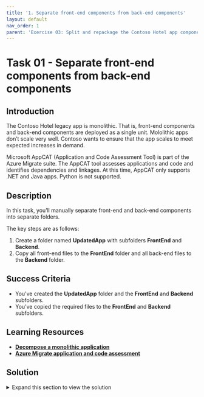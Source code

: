 ```yaml
---
title: '1. Separate front-end components from back-end components'
layout: default
nav_order: 1
parent: 'Exercise 03: Split and repackage the Contoso Hotel app components and deploy the updated app'
---
```


# Task 01 - Separate front-end components from back-end components

<!--- Estimated time: 15 minutes---> 

## Introduction

The Contoso Hotel legacy app is monolithic. That is, front-end components and back-end components are deployed as a single unit. Mololithic apps don’t scale very well. Contoso wants to ensure that the app scales to meet expected increases in demand.

Microsoft AppCAT (Application and Code Assessment Tool) is part of the Azure Migrate suite. The AppCAT tool assesses applications and code and identifies dependencies and linkages. At this time, AppCAT only supports .NET and Java apps. Python is not supported.

## Description

In this task, you’ll manually separate front-end and back-end components into separate folders.

The key steps are as follows:

1. Create a folder named **UpdatedApp** with subfolders **FrontEnd** and **Backend**.
1. Copy all front-end files to the **FrontEnd** folder and all back-end files to the **Backend** folder.

## Success Criteria

- You’ve created the **UpdatedApp** folder and the **FrontEnd** and **Backend** subfolders. 
- You’ve copied the required files to the **FrontEnd** and **Backend** subfolders.


## Learning Resources

- [**Decompose a monolithic application**](https://learn.microsoft.com/en-us/training/modules/microservices-architecture/ )
- [**Azure Migrate application and code assessment**](https://learn.microsoft.com/en-us/azure/migrate/appcat/overview )

## Solution

<details markdown="block">
<summary>Expand this section to view the solution</summary>

1. Open Visual Studio Code.

1. On the Visual Studio Code menu bar, select **Terminal** and then select **New Terminal**. A Terminal pane opens at the bottom of the window.

    ![gzt09m0m.png](../../media/gzt09m0m.png)

1. Update the value for the $PATH_TO_DOWNLOADS variable to point to the **Downloads** folder on your machine. Enter the following commands at the Terminal window prompt to set the variable and change directories to that folder, which contains the repository files you cloned in Exercise 01.

    ```
    $PATH_TO_DOWNLOADS = "C:\Users\Admin\Downloads"
    cd $PATH_TO_DOWNLOADS
    ```

    ![vtuuzcop.png](../../media/vtuuzcop.png)

1. Enter the following command at the Terminal window prompt. This command creates a directory for front-end components.

    ```
    mkdir -p ContosoHotel/UpdatedApp/Frontend
    ```

    ![4wut3qpe.png](../../media/4wut3qpe.png)

1. Enter the following command at the Terminal window prompt. This command creates a directory for back-end components.

    ```
    mkdir -p ContosoHotel/UpdatedApp/Backend 
    ```

    ![r9w825ez.png](../../media/r9w825ez.png)

1. Open File Explorer and go to the **Downloads/ContosoHotel** folder. Verify that the **UpdatedApp** folder and subfolders you created are present.

    ![0pd5q1t7.png](../../media/0pd5q1t7.png)

1. Enter the following commands at the Terminal window prompt. These commands copy all necessary files to the **Frontend** folder for the updated app.

    ```
    cd $PATH_TO_DOWNLOADS\ContosoHotel
    cp startup.* $PATH_TO_DOWNLOADS\ContosoHotel\UpdatedApp\Frontend
    cp uwsgi.ini $PATH_TO_DOWNLOADS\ContosoHotel\UpdatedApp\Frontend
    cp Dockerfile $PATH_TO_DOWNLOADS\ContosoHotel\UpdatedApp\Frontend
    cp *.docker* $PATH_TO_DOWNLOADS\ContosoHotel\UpdatedApp\Frontend
    cp requirements.txt $PATH_TO_DOWNLOADS\ContosoHotel\UpdatedApp\Frontend
    ```
    ![rc0em1zh.png](../../media/rc0em1zh.png)

1. Enter the following commands at the Terminal window prompt. These commands create a subfolder in the **Frontend** folder and copy all necessary files to subfolder.

    ```
    cd $PATH_TO_DOWNLOADS

    cp -r ContosoHotel/contoso_hotel/static $PATH_TO_DOWNLOADS\ContosoHotel\UpdatedApp\Frontend\contoso_hotel\
    cp -r ContosoHotel/contoso_hotel/templates $PATH_TO_DOWNLOADSs\ContosoHotel\UpdatedApp\Frontend\contoso_hotel\
    cp ContosoHotel/contoso_hotel/*.py $PATH_TO_DOWNLOADS\ContosoHotel\UpdatedApp\Frontend\contoso_hotel\
    ```

    ![4hvmj7az.png](../../media/4hvmj7az.png)

1. Enter the following commands at the Terminal window prompt. These commands copy all necessary files to the **Backend** folder for the updated app.

    ```
    cd $PATH_TO_DOWNLOADS\ContosoHotel
    cp *.sql $PATH_TO_DOWNLOADS\ContosoHotel\UpdatedApp\Backend
    cp startup.* $PATH_TO_DOWNLOADS\ContosoHotel\UpdatedApp\Backend
    cp uwsgi.ini $PATH_TO_DOWNLOADS\ContosoHotel\UpdatedApp\Backend
    cp *docker* $PATH_TO_DOWNLOADS\ContosoHotel\UpdatedApp\Backend
    cp requirements.txt $PATH_TO_DOWNLOADS\ContosoHotel\UpdatedApp\Backend
    ```

    ![cy6qnctf.png](../../media/cy6qnctf.png)

1. Enter the following commands at the Terminal window prompt. These commands create a subfolder in the **Backend** folder and copy all necessary files to subfolder.

    ```
    cd $PATH_TO_DOWNLOADS\

    cp -r ContosoHotel/contoso_hotel/dblayer $PATH_TO_DOWNLOADS\ContosoHotel\UpdatedApp\Backend\contoso_hotel\
    cp ContosoHotel/contoso_hotel/*.py $PATH_TO_DOWNLOADS\ContosoHotel\UpdatedApp\Backend\contoso_hotel\
    ```

    ![4lx92yj1.png](../../media/4lx92yj1.png)

1. Leave Visual Studio Code open. You’ll use the tool again in the next task.

</details>

